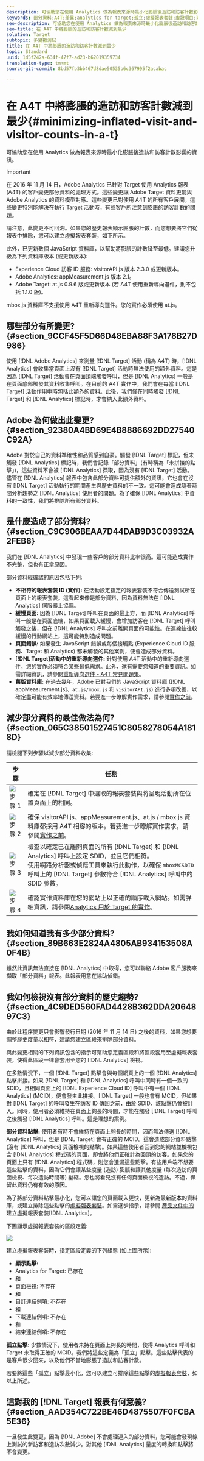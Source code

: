 ```yaml
---
description: 可協助您在使用 Analytics 做為報表來源時最小化膨脹後造訪和訪客計數影響的資訊。
keywords: 部分資料;A4T;差異;analytics for target;孤立;虛擬報表套裝;虛設項目;疑難排解;未拼接;膨脹;未指定
seo-description: 可協助您在使用 Analytics 做為報表來源時最小化膨脹後造訪和訪客計數影響的資訊。
seo-title: 在 A4T 中將膨脹的造訪和訪客計數減到最少
solution: Target
subtopic: 多變數測試
title: 在 A4T 中將膨脹的造訪和訪客計數減到最少
topic: Standard
uuid: 1d5f242a-634f-47f7-ad23-b62019359734
translation-type: tm+mt
source-git-commit: 8bd57fb3bb467d8dae50535b6c367995f2acabac

---
```



# 在 A4T 中將膨脹的造訪和訪客計數減到最少{#minimizing-inflated-visit-and-visitor-counts-in-a-t}

可協助您在使用 Analytics 做為報表來源時最小化膨脹後造訪和訪客計數影響的資訊。

>[!IMPORTANT]
>在 2016 年 11 月 14 日，Adobe Analytics 已針對 Target 使用 Analytics 報表 (A4T) 的客戶變更部分資料的處理方式。這些變更讓 Adobe Target 資料更能與 Adobe Analytics 的資料模型對應。這些變更已對使用 A4T 的所有客戶展開。這些變更特別能解決在執行 Target 活動時，有些客戶所注意到膨脹的訪客計數的問題。
>
>請注意，此變更不可回溯。如果您的歷史報表顯示膨脹的計數，而您想要將它們從報表中排除，您可以建立虛擬報表套裝，如下所示。
>
>此外，已更新數個 JavaScript 資料庫，以幫助將膨脹的計數降至最低。建議您升級為下列資料庫版本 (或更新版本):
>
>* Experience Cloud 訪客 ID 服務: visitorAPI.js 版本 2.3.0 或更新版本。
>* Adobe Analytics: appMeasurement.js 版本 2.1。
>* Adobe Target: at.js 0.9.6 版或更新版本 (若 A4T 使用重新導向選件，則不包括 1.1.0 版)。
>
>  
mbox.js 資料庫不支援使用 A4T 重新導向選件。您的實作必須使用 at.js。

## 哪些部分有所變更? {#section_9CCF45F5D66D48EBA88F3A178B27D986}

使用 [!DNL Adobe Analytics] 來測量 [!DNL Target] 活動 (稱為 A4T) 時，[!DNL Analytics] 會收集當頁面上沒有 [!DNL Target] 活動時無法使用的額外資料。這是因為 [!DNL Target] 活動會在頁面頂端觸發呼叫，但是 [!DNL Analytics] 一般是在頁面底部觸發其資料收集呼叫。在目前的 A4T 實作中，我們會在每當 [!DNL Target] 活動作用中時包括此額外的資料。此後，我們僅在同時觸發 [!DNL Target] 和 [!DNL Analytics] 標記時，才會納入此額外資料。

## Adobe 為何做出此變更? {#section_92380A4BD69E4B8886692DD27540C92A}

Adobe 對於自己的資料準確性和品質感到自豪。觸發 [!DNL Target] 標記，但未觸發 [!DNL Analytics] 標記時，我們會記錄「部分資料」(有時稱為「未拼接的點擊」)，這些資料不會被 [!DNL Analytics] 擷取，因為沒有 [!DNL Target] 活動。儘管在 [!DNL Analytics] 報表中包含此部分資料可提供額外的資訊，它也會在沒有 [!DNL Target] 活動執行的期間產生與歷史資料的不一致。這可能會造成隨著時間分析趨勢之 [!DNL Analytics] 使用者的問題。為了確保 [!DNL Analytics] 中資料的一致性，我們將排除所有部分資料。

## 是什麼造成了部分資料? {#section_C9C906BEAA7D44DAB9D3C03932A2FEB8}

我們在 [!DNL Analytics] 中發現一些客戶的部分資料比率很高。這可能造成實作不完整，但也有正當原因。

部分資料經確認的原因包括下列:

* **不相符的報表套裝 ID (實作):** 在活動設定指定的報表套裝不符合傳送測試所在頁面上的報表套裝。這看起來像是部分資料，因為資料無法在 [!DNL Analytics] 伺服器上協調。
* **緩慢頁面:** 因為 [!DNL Target] 呼叫在頁面的最上方，而 [!DNL Analytics] 呼叫一般是在頁面底端，如果頁面載入緩慢，會增加訪客在 [!DNL Target] 呼叫觸發之後，但在 [!DNL Analytics] 呼叫之前離開頁面的可能性。在連線往往較緩慢的行動網站上，這可能特別造成問題。
* **頁面錯誤:** 如果發生 JavaScript 錯誤或每個接觸點 (Experience Cloud ID 服務、Target 和 Analytics) 都未觸發的其他案例，便會造成部分資料。
* **[!DNL Target]活動中的重新導向選件:** 針對使用 A4T 活動中的重新導向選件，您的實作必須符合某些最低需求。此外，還有需要您知道的重要資訊。如需詳細資訊，請參閱[重新導向選件 - A4T 常見問題集](/help/c-integrating-target-with-mac/a4t/r-a4t-faq/a4t-faq-redirect-offers.md#section_FA9384C2AA9D41EDBCE263FFFD1D9B58)。
* **舊版資料庫:** 在過去幾年，Adobe 已對我們的 JavaScript 資料庫 ([!DNL appMeasurement.js]、`at.js/mbox.js` 和 `visitorAPI.js`) 進行多項改善，以確定盡可能有效率地傳送資料。若要進一步瞭解實作需求，請參閱[實作之前](../../../c-integrating-target-with-mac/a4t/before-implement.md#concept_046BC89C03044417A30B63CE34C22543)。

## 減少部分資料的最佳做法為何? {#section_065C38501527451C8058278054A1818D}

請檢閱下列步驟以減少部分資料收集:

| 步驟 | 任務 |
| --- | --- |
| ![步驟 1](assets/step1_icon.png) | 確定在 [!DNL Target] 中選取的報表套裝與將呈現活動所在位置頁面上的相同。 |
| ![步驟 2](assets/step2_icon.png) | 確保 visitorAPI.js、appMeasurement.js、at.js / mbox.js 資料庫都採用 A4T 相容的版本。若要進一步瞭解實作需求，請參閱[實作之前](/help/c-integrating-target-with-mac/a4t/before-implement.md)。 |
| ![步驟 3](assets/step3_icon.png) | 檢查以確定已在離開頁面的所有 [!DNL Target] 和 [!DNL Analytics] 呼叫上設定 SDID，並且它們相符。<br/>使用網路分析器或偵錯工具來執行此動作，以確保 `mboxMCSDID` 呼叫上的 [!DNL Target] 參數符合 [!DNL Analytics] 呼叫中的 SDID 參數。 |
| ![步驟 4](assets/step4_icon.png) | 確認實作資料庫在您的網站上以正確的順序載入網站。如需詳細資訊，請參閱[Analytics 用於 Target 的實作](/help/c-integrating-target-with-mac/a4t/a4timplementation.md)。 |

## 我如何知道我有多少部分資料? {#section_89B663E2824A4805AB934153508A0F4B}

雖然此資訊無法直接在 [!DNL Analytics] 中取得，您可以聯絡 Adobe 客戶服務來擷取「部分資料」報表。此報表用意在協助偵錯。

## 我如何檢視沒有部分資料的歷史趨勢? {#section_4C9DED560FAD4428B362DDA2064897C3}

由於此程序變更只會影響發行日期 (2016 年 11 月 14 日) 之後的資料，如果您想要調整歷史度量以相符，建議您建立區段來排除部分資料。

與此變更相關的下列資訊包含的指示可幫助您定義區段和將區段套用至虛擬報表套裝，使得此區段一律會套用至您的 [!DNL Analytics] 檢視。

在多數情況下，一個 [!DNL Target] 點擊會與每個網頁上的一個 [!DNL Analytics] 點擊拼接。如果 [!DNL Target] 和 [!DNL Analytics] 呼叫中同時有一個一致的 SDID，且相同頁面上的 [!DNL Experience Cloud ID] 呼叫中有一個 [!DNL Analytics] (MCID)，便會發生此拼接。[!DNL Target] 一般也會有 MCID，但如果對 [!DNL Target] 的呼叫發生在訪客 ID 傳回之前，由於 SDID，該點擊仍會被計入。同時，使用者必須維持在頁面上夠長的時間，才能在觸發 [!DNL Target] 呼叫之後觸發 [!DNL Analytics] 呼叫。這是理想的案例。

**部分資料點擊:** 使用者有時不會維持在頁面上夠長的時間，因而無法傳送 [!DNL Analytics] 呼叫，但是 [!DNL Target] 會有正確的 MCID。這會造成部分資料點擊 (沒有 [!DNL Analytics] 頁面檢視的點擊)。如果這些使用者回到您的網站並檢視包含 [!DNL Analytics] 程式碼的頁面，即會將他們正確計為回頭的訪客。如果您的頁面上只有 [!DNL Analytics] 程式碼，則您會遺漏這些點擊。有些用戶端不想要這些點擊的資料，因為它們會讓某些度量 (造訪) 膨脹和讓其他度量 (每次造訪的頁面檢視、每次造訪時間等) 壓縮。您也將看見沒有任何頁面檢視的造訪。不過，保留此資料仍有有效的原因。

為了將部分資料點擊最小化，您可以讓您的頁面載入更快，更新為最新版本的資料庫，或建立排除這些點擊的[虛擬報表套裝](https://marketing.adobe.com/resources/help/en_US/reference/virtual-report-suites.html)。如需逐步指示，請參閱 [ 產品文件中的](https://marketing.adobe.com/resources/help/en_US/reference/vrs-create.html)建立虛擬報表套裝[!DNL Analytics]。

下圖顯示虛擬報表套裝的區段定義:

![](assets/ts_a4t.png)

建立虛擬報表套裝時，指定區段定義的下列組態 (如上圖所示):

* **顯示點擊:**
* Analytics for Target: 已存在
* 和
* 頁面檢視: 不存在
* 和
* 自訂連結例項: 不存在
* 和
* 下載連結例項: 不存在
* 和
* 結束連結例項: 不存在

**孤立點擊:** 少數情況下，使用者未持在頁面上夠長的時間，使得 Analytics 呼叫和 Target 未取得正確的 MCID。我們將這些定義為「孤立」點擊。這些點擊代表的是客戶很少回來，以及他們不當地膨脹了造訪和訪客計數。

若要將這些「孤立」點擊最小化，您可以建立可排除這些點擊的[虛擬報表套裝](https://marketing.adobe.com/resources/help/en_US/reference/vrs-create.html)，如以上所述。

## 這對我的 [!DNL Target] 報表有何意義? {#section_AAD354C722BE46D4875507F0FCBA5E36}

一旦發生此變更，因為 [!DNL Adobe] 不會處理連入的部分資料，您可能會發現線上測試的新訪客和造訪次數減少。對其他 [!DNL Analytics] 量度的轉換和點擊將不會變更。
